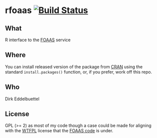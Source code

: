 # rfoaas  [![Build Status](https://travis-ci.org/eddelbuettel/rfoaas.png)](https://travis-ci.org/eddelbuettel/rfoaas)

## What

R interface to the [FOAAS](http://foaas.com) service 

## Where

You can install released version of the package from [CRAN](http://cran.rstudio.com/) using
the standard `install.packages()` function, or, if you prefer, work off this
repo.

## Who

Dirk Eddelbuettel

## License

GPL (>= 2) as most of my code though a case could be made for aligning with
the [WTFPL](http://www.wtfpl.net/) license that the
[FOAAS code](https://github.com/tomdionysus/foaas/) is under. 
